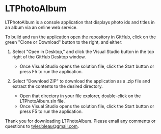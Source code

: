 # LTPhotoAlbum
LTPhotoAlbum is a console application that displays photo ids and titles in an album via an online web service.

To build and run the application [open the repository in GitHub](https://github.com/Tyler-Bleau/LTPhotoAlbum), click on the green "Clone or Download" button to the right, and either:

1. Select "Open in Desktop," and click the Visual Studio button in the top right of the GitHub Desktop window.  
   * Once Visual Studio opens the solution file, click the Start button or press F5 to run the application.

2. Select "Download ZIP" to download the application as a .zip file and extract the contents to the desired directory.  
   * Open that directory in your file explorer, double-click on the LTPhotoAlbum.sln file.  
   * Once Visual Studio opens the solution file, click the Start button or press F5 to run the application.

Thank you for downloading LTPhotoAlbum. Please email any comments or questions to tyler.bleau@gmail.com.

